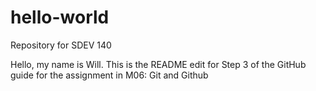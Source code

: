 # hello-world
Repository for SDEV 140

Hello, my name is Will.
This is the README edit for Step 3 of the GitHub guide for the assignment in M06: Git and Github
